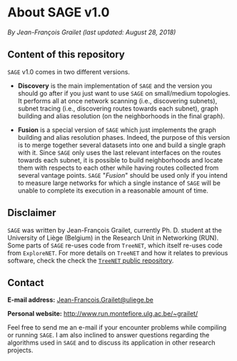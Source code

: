 # About SAGE v1.0

*By Jean-François Grailet (last updated: August 28, 2018)*

## Content of this repository

`SAGE` v1.0 comes in two different versions.

* **Discovery** is the main implementation of `SAGE` and the version you should go after if you just want to use `SAGE` on small/medium topologies. It performs all at once network scanning (i.e., discovering subnets), subnet tracing (i.e., discovering routes towards each subnet), graph building and alias resolution (on the neighborhoods in the final graph).

* **Fusion** is a special version of `SAGE` which just implements the graph building and alias resolution phases. Indeed, the purpose of this version is to merge together several datasets into one and build a single graph with it. Since `SAGE` only uses the last relevant interfaces on the routes towards each subnet, it is possible to build neighborhoods and locate them with respects to each other while having routes collected from several vantage points. `SAGE` "*Fusion*" should be used only if you intend to measure large networks for which a single instance of `SAGE` will be unable to complete its execution in a reasonable amount of time.

## Disclaimer

`SAGE` was written by Jean-François Grailet, currently Ph. D. student at the University of Liège (Belgium) in the Research Unit in Networking (RUN). Some parts of `SAGE` re-uses code from `TreeNET`, which itself re-uses code from `ExploreNET`. For more details on `TreeNET` and how it relates to previous software, check the check the [`TreeNET` public repository](https://github.com/JefGrailet/treenet).

## Contact

**E-mail address:** Jean-Francois.Grailet@uliege.be

**Personal website:** http://www.run.montefiore.ulg.ac.be/~grailet/

Feel free to send me an e-mail if your encounter problems while compiling or running `SAGE`. I am also inclined to answer questions regarding the algorithms used in `SAGE` and to discuss its application in other research projects.
